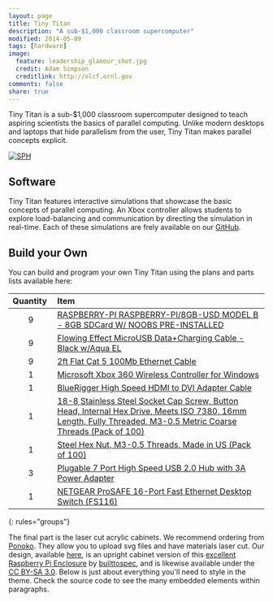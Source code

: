 ```yaml
---
layout: page
title: Tiny Titan
description: "A sub-$1,000 classroom supercomputer"
modified: 2014-05-09
tags: [hardware]
image:
  feature: leadership_glamour_shot.jpg
  credit: Adam Simpson
  creditlink: http://olcf.ornl.gov
comments: false
share: true
---
```


Tiny Titan is a sub-$1,000 classroom supercomputer designed to teach aspiring scientists the basics of parallel computing. Unlike modern desktops and laptops that hide parallelism from the user, Tiny Titan makes parallel concepts explicit.

[![SPH](http://tinytitan.github.io/images/four_cabinet_sph.jpg)](http://tinytitan.github.io/images/four_cabinet_sph.jpg)

## Software

Tiny Titan features interactive simulations that showcase the basic concepts of parallel computing. An Xbox controller allows students to explore load-balancing and communication by directing the simulation in real-time. Each of these simulations are frely available on our [GitHub](https://github.com/tinytitan). 

## Build your Own

You can build and program your own Tiny Titan using the plans and parts lists available here:

| Quantity&nbsp; | Item                                                                                                                                                                                                                 |
| :--------:     | :--------                                                                                                                                                                                                            |
| 9              | [RASPBERRY-PI  RASPBERRY-PI/8GB-USD  MODEL B - 8GB SDCard W/ NOOBS PRE-INSTALLED](http://www.newark.com/raspberry-pi/raspberry-pi-8gb-usd/model-b-8gb-sdcard-w-noobs-pre/dp/04X5042)                                 |
| 9              | [Flowing Effect MicroUSB Data+Charging Cable - Black w/Aqua EL](http://www.adafruit.com/products/1233)                                                                                                               |
| 9              | [2ft Flat Cat 5 100Mb Ethernet Cable](http://www.newegg.com/Product/Product.aspx?Item=N82E16812422526)                                                                                                               |
| 1              | [Microsoft Xbox 360 Wireless Controller for Windows](http://www.amazon.com/Microsoft-Xbox-Wireless-Controller-Windows/dp/B004QRKWKQ/)                                                                       |
| 1              | [BlueRigger High Speed HDMI to DVI Adapter Cable](http://www.amazon.com/BlueRigger-High-Speed-Adapter-Cable/dp/B005LJQO9G/)                                                                                          |
| 1              | [18-8 Stainless Steel Socket Cap Screw, Button Head, Internal Hex Drive, Meets ISO 7380, 16mm Length, Fully Threaded, M3-0.5 Metric Coarse Threads (Pack of 100)](http://www.amazon.com/gp/product/B005E00BN2/) |
| 1              | [Steel Hex Nut, M3-0.5 Threads, Made in US (Pack of 100)](http://www.amazon.com/gp/product/B000NBIH92/)                                                                                                              |
| 3              | [Plugable 7 Port High Speed USB 2.0 Hub with 3A Power Adapter](http://www.amazon.com/gp/product/B003Z4G3I6/)                                                                                                         |
| 1              | [NETGEAR ProSAFE 16-Port Fast Ethernet Desktop Switch (FS116)](http://www.amazon.com/NETGEAR-ProSAFE-16-Port-Ethernet-Desktop/dp/B000063UZW/)                                                                       |
{: rules="groups"}

The final part is the laser cut acrylic cabinets. We recommend ordering from [Ponoko](http://www.ponoko.com). They allow you to upload svg files and have materials laser cut. Our design, available [here](https://raw.github.com/olcf/tinytitan/master/images/tinytitan_p3_inkscape_fixed.svg), is an upright cabinet version of this [excellent Raspberry Pi Enclosure](http://www.thingiverse.com/thing:25100) by [builttospec](http://www.thingiverse.com/builttospec), and is likewise available under the [CC BY-SA 3.0](http://creativecommons.org/licenses/by-sa/3.0).
Below is just about everything you'll need to style in the theme. Check the source code to see the many embedded elements within paragraphs.

